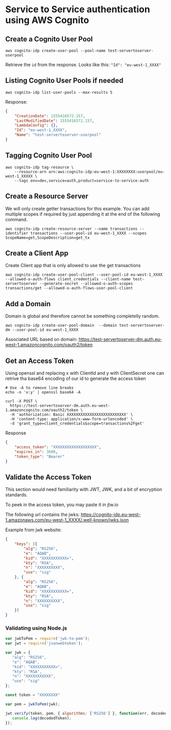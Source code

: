 # Service to Service authentication using AWS Cognito

## Create a Cognito User Pool
```shell
aws cognito-idp create-user-pool --pool-name test-servertoserver-userpool
```
Retrieve the `id` from the response. Looks like this: `"Id": "eu-west-1_XXXX"`

## Listing Cognito User Pools if needed

```shell
aws cognito-idp list-user-pools --max-results 5
```
Response:
```json
{
    "CreationDate": 1555416572.157,
    "LastModifiedDate": 1555416572.157,
    "LambdaConfig": {},
    "Id": "eu-west-1_XXXX",
    "Name": "test-servertoserver-userpool"
}
```

## Tagging Cognito User Pool
```shell
aws cognito-idp tag-resource \
    --resource-arn arn:aws:cognito-idp:eu-west-1:XXXXXXXX:userpool/eu-west-1_XXXXX \
    --tags env=dev,service=auth,product=service-to-service-auth
```

## Create a Resource Server
We will only create getter transactions for this example. You can add multiple scopes if required by just appending it at the end of the following command.
```shell
aws cognito-idp create-resource-server --name transactions --identifier transactions --user-pool-id eu-west-1_XXXX --scopes ScopeName=get,ScopeDescription=get_tx
```

## Create a Client App
Create Client app that is only allowed to use the get transactions
```shell
aws cognito-idp create-user-pool-client --user-pool-id eu-west-1_XXXX --allowed-o-auth-flows client_credentials --client-name test-servertoserver --generate-secret --allowed-o-auth-scopes transactions/get --allowed-o-auth-flows-user-pool-client
```

## Add a Domain
Domain is global and therefore cannot be something completelly random.
```shell
aws cognito-idp create-user-pool-domain  --domain test-servertoserver-dm --user-pool-id eu-west-1_XXXX
```
Associated URL based on domain: 
https://test-servertoserver-dm.auth.eu-west-1.amazoncognito.com/oauth2/token

## Get an Access Token
Using openssl and replacing x with ClientId and y with ClientSecret one can retrive tha base64 encoding of our id to generate the access token
```shell
# Use -A to remove line breaks
echo -n 'x:y' | openssl base64 -A
```

```shell
curl -X POST \
  https://test-servertoserver-dm.auth.eu-west-1.amazoncognito.com/oauth2/token \
  -H 'authorization: Basic XXXXXXXXXXXXXXXXXXXXXXXXXX' \
  -H 'content-type: application/x-www-form-urlencoded' \
  -d 'grant_type=client_credentials&scope=transactions%2Fget'
```
Response
```json
{
    "access_token": "XXXXXXXXXXXXXXXXXXX",
    "expires_in": 3600,
    "token_type": "Bearer"
}
```


## Validate the Access Token
This section would need familiarity with JWT, JWK, and a bit of encryption standards.

To peek in the access token, you may paste it in jtw.io

The following url contains the jwks: 
https://cognito-idp.eu-west-1.amazonaws.com/eu-west-1_XXXX/.well-known/jwks.json

Example from jwk website:
```json
{
    "keys": [{
        "alg": "RS256",
        "e": "AQAB",
        "kid": "XXXXXXXXXXX=",
        "kty": "RSA",
        "n": "XXXXXXXXXX",
        "use": "sig"
    }, {
        "alg": "RS256",
        "e": "AQAB",
        "kid": "XXXXXXXXXXX=",
        "kty": "RSA",
        "n": "XXXXXXXXXX",
        "use": "sig"
    }]
}
 ```

 ### Validating using Node.js
 ```js
var jwkToPem = require('jwk-to-pem');
var jwt = require('jsonwebtoken');

var jwk = {
	"alg": "RS256",
	"e": "AQAB",
	"kid": "XXXXXXXXXXX=",
	"kty": "RSA",
	"n": "XXXXXXXXXXX",
	"use": "sig"
};

const token = "XXXXXXXX"

var pem = jwkToPem(jwk);

jwt.verify(token, pem, { algorithms: ['RS256'] }, function(err, decodedToken) {
	console.log(decodedToken);
});

 ```
 